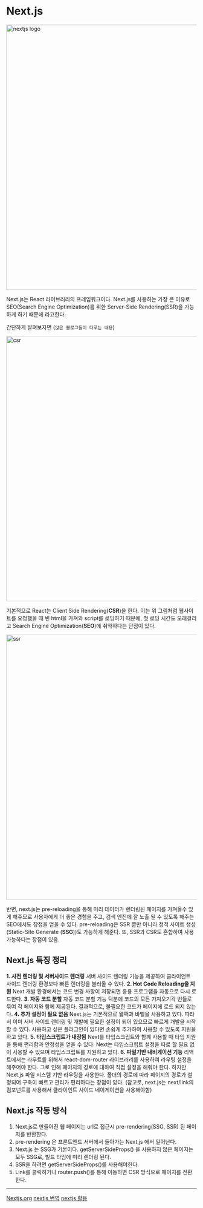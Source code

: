 # Next.js

<img width= "700" alt="nextjs logo" src="https://velog.velcdn.com/images/khy226/post/814c11ee-0626-4947-90a2-3be78a1bb92d/image.jpeg">

Next.js는 React 라이브러리의 프레임워크이다.
Next.js를 사용하는 가장 큰 이유로 SEO(Search Engine Optimization)를 위한 Server-Side Rendering(SSR)을 가능하게 하기 때문에 라고한다.

간단하게 살펴보자면 (`많은 블로그들이 다루는 내용`)

<img width ="700" alt="csr" src="https://velog.velcdn.com/images%2Fsyoung125%2Fpost%2F2705ccb4-0834-4b8d-925b-f47521eeba38%2Fimage.png">

기본적으로 React는 Client Side Rendering(**CSR**)을 한다. 이는 위 그림처럼 웹사이트를 요청했을 때 빈 html을 가져와 script를 로딩하기 때문에, 첫 로딩 시간도 오래걸리고 Search Engine Optimization(**SEO**)에 취약하다는 단점이 있다.

<img width="700" alt="ssr" src="https://velog.velcdn.com/images%2Fsyoung125%2Fpost%2Fd9d59bb4-73fb-4f4f-a6b5-22ceaa06141a%2Fimage.png">

반면, next.js는 pre-reloading을 통해 미리 데이터가 렌더링된 페이지를 가져올수 있게 해주므로 사용자에게 더 좋은 경험을 주고, 검색 엔진에 잘 노출 될 수 있도록 해주는 SEO에서도 장점을 얻을 수 있다.
pre-reloading은 SSR 뿐만 아니라 정적 사이트 생성(Static-Site Generate (**SSG**))도 가능하게 해준다. 또, SSR과 CSR도 혼합하여 사용 가능하다는 장점이 있음.

## Next.js 특징 정리

**1. 사전 렌더링 및 서버사이드 렌더링**
서버 사이드 렌더링 기능을 제공하여 클라이언트 사이드 렌더링 환경보다 빠른 렌더링을 불러올 수 있다.
**2. Hot Code Reloading을 지원**
Next 개발 환경에서는 코드 변경 사항이 저장되면 응용 프로그램을 자동으로 다시 로드한다.
**3. 자동 코드 분할**
자동 코드 분할 기능 덕분에 코드의 모든 가져오기각 번들로 묶여 각 페이지와 함께 제공된다.
결과적으로, 불필요한 코드가 페이지에 로드 되지 않는다.
**4. 추가 설정이 필요 없음**
Next.js는 기본적으로 웹팩과 바벨을 사용하고 있다. 따라서 이미 서버 사이드 렌더링 및 개발에 필요한 설정이 되어 있으므로 빠르게 개발을 시작할 수 있다.
사용하고 싶은 플러그인이 있다면 손쉽게 추가하여 사용할 수 있도록 지원을 하고 있다.
**5. 타입스크립트가 내장됨**
Next를 타입스크립트와 함께 사용할 때 타입 지원을 통해 편리함과 안정성을 얻을 수 있다.
Next는 타입스크립트 설정을 따로 할 필요 없이 사용할 수 있으며 타입스크립트를 지원하고 있다.
**6. 파일기반 내비게이션 기능**
리액트에서는 라우트를 위해서 react-dom-router 라이브러리를 사용하여 라우팅 설정을 해주어야 한다. 그로 인해 페이지의 경로에 대하여 직접 설정을 해줘야 한다.
하지만 Next.js 파일 시스템 기반 라우팅을 사용한다.
폴더의 경로에 따라 페이지의 경로가 설정되어 구축이 빠르고 관리가 편리하다는 장점이 있다.
(참고로, next.js는 next/link의 <Link /> 컴포넌트를 사용해서 클라이언트 사이드 네이게이션을 사용해야함)

## Next.js 작동 방식

1. Next.js로 만들어진 웹 페이지는 url로 접근시 pre-rendering(SSG, SSR) 된 페이지를 반환한다.
2. pre-rendering 은 프론트엔드 서버에서 돌아가는 Next.js 에서 일어난다.
3. Next.js 는 SSG가 기본이다. getServerSideProps() 을 사용하지 않은 페이지는 모두 SSG로, 빌드 타임에 미리 렌더링 된다.
4. SSR을 하려면 getServerSideProps()를 사용해야한다.
5. Link를 클릭하거나 router.push()를 통해 이동하면 CSR 방식으로 페이지를 전환한다.

---

[Nextjs.org](https://nextjs.org/learn/foundations/about-nextjs/what-is-nextjs)
[nextjs 번역](https://velog.io/@surim014/how-next.js-works#%EA%B0%9C%EB%B0%9C-%EB%B0%8F-%ED%94%84%EB%A1%9C%EB%8D%95%EC%85%98-%ED%99%98%EA%B2%BD)
[nextjs 활용](https://velog.io/@devstone/Next.js-100-%ED%99%9C%EC%9A%A9%ED%95%98%EA%B8%B0-feat.-initialProps-webpack-storybook)
